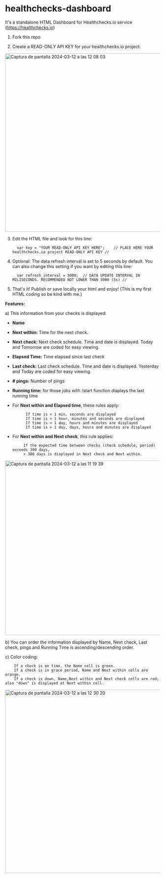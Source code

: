 # healthchecks-dashboard
 
It's a standalone HTML Dashboard for Healthchecks.io service (https://healthchecks.io)

1. Fork this repo

2. Create a READ-ONLY API KEY for your healthchecks.io project:

<img width="579" alt="Captura de pantalla 2024-03-12 a las 12 08 03" src="https://github.com/johnny-tknoska/healthchecks-dashboard/assets/160315398/8861f89b-4e35-4f2e-a79b-84fdbe808881">


3. Edit the HTML file and look for this line:

         var key = "YOUR READ-ONLY API KEY HERE";    // PLACE HERE YOUR healthchecks.io project READ-ONLY API KEY //


4. Optional: The data refresh interval is set to 5 seconds by default. You can also change this setting if you want by editing this line:

         var refresh_interval = 5000;  // DATA UPDATE INTERVAL IN MILISECONDS. RECOMMENDED NOT LOWER THAN 5000 (5s) //


5. That's it! Publish or save locally your html and enjoy!  (This is my first HTML coding so be kind with me.)


<b>Features:</b>

a) This information from your checks is displayed:

- <b>Name</b>
- <b>Next within:</b> Time for the next check.
- <b>Next check:</b> Next check schedule. Time and date is displayed. Today and Tomorrow are coded for easy viewing. 
- <b>Elapsed Time:</b> Time elapsed since last check
- <b>Last check:</b> Last check schedule. Time and date is displayed. Yesterday and Today are coded for easy viewing.
- <b> # pings:</b> Number of pings
- <b> Running time:</b> for those jobs with /start function displays the last running time

- For <b>Next within and Elapsed time</b>, these rules apply:

            If time is < 1 min, seconds are displayed
            If time is < 1 hour, minutes and seconds are displayed
            If time is < 1 day, hours and minutes are displayed
            If time is > 1 day, days, hours and minutes are displayed

- For <b>Next within and Next check</b>, this rule applies:

           If the expected time between checks (check schedule, period) exceeds 300 days,
           > 300 days is displayed in Next check and Next within.

<img width="567" alt="Captura de pantalla 2024-03-12 a las 11 19 39" src="https://github.com/johnny-tknoska/healthchecks-dashboard/assets/160315398/50c276a6-d480-4c8c-b663-8f36c95012d8">


b) You can order the information displayed by Name, Next check, Last check, pings and Running Time is ascending/descending order.


c) Color coding:

        If a check is on time, the Name cell is green.
        If a check is in grace period, Name and Next within cells are orange.
        If a check is down, Name,Next within and Next check cells are red; also "down" is displayed at Next within cell.

<img width="595" alt="Captura de pantalla 2024-03-12 a las 12 30 20" src="https://github.com/johnny-tknoska/healthchecks-dashboard/assets/160315398/b3f219a5-ede5-42cc-a2e6-a7f69a3ba223">








